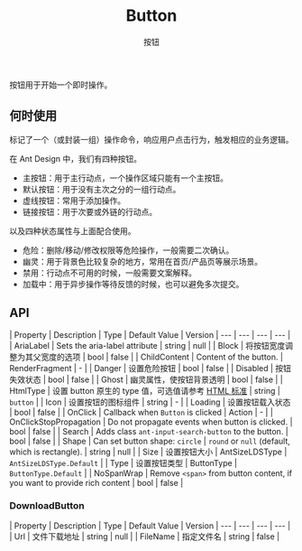 ﻿---
category: Components
type: 通用
title: Button
subtitle: 按钮
cover: https://gw.alipayobjects.com/zos/alicdn/fNUKzY1sk/Button.svg
---

按钮用于开始一个即时操作。

## 何时使用

标记了一个（或封装一组）操作命令，响应用户点击行为，触发相应的业务逻辑。

在 Ant Design 中，我们有四种按钮。

- 主按钮：用于主行动点，一个操作区域只能有一个主按钮。
- 默认按钮：用于没有主次之分的一组行动点。
- 虚线按钮：常用于添加操作。
- 链接按钮：用于次要或外链的行动点。

以及四种状态属性与上面配合使用。

- 危险：删除/移动/修改权限等危险操作，一般需要二次确认。
- 幽灵：用于背景色比较复杂的地方，常用在首页/产品页等展示场景。
- 禁用：行动点不可用的时候，一般需要文案解释。
- 加载中：用于异步操作等待反馈的时候，也可以避免多次提交。

## API



| Property | Description | Type | Default Value | Version 
| --- | --- | --- | --- |
| AriaLabel | Sets the aria-label attribute         | string    | null         |
| Block | 将按钮宽度调整为其父宽度的选项 | bool    | false         | 
| ChildContent | Content of the button.   | RenderFragment    | -         |
| Danger | 设置危险按钮 | bool    | false         | 
| Disabled | 按钮失效状态         | bool    | false     |
| Ghost | 幽灵属性，使按钮背景透明 | bool    | false         | 
| HtmlType | 设置 button 原生的 type 值，可选值请参考 [HTML 标准]('https://developer.mozilla.org/en-US/docs/Web/HTML/Element/button#attr-type')         | string    | `button` |
| Icon | 设置按钮的图标组件 | string | -         | 
| Loading | 设置按钮载入状态        | bool    | false         | 
| OnClick | Callback when `Button` is clicked          | Action    | -         |
| OnClickStopPropagation | Do not propagate events when button is clicked. | bool    | false    |
| Search | Adds class `ant-input-search-button` to the button.   | bool | false         |
| Shape | Can set button shape: `circle` &#124; `round` or `null` (default, which is rectangle).    | string    | null |
| Size | 设置按钮大小        | AntSizeLDSType    | `AntSizeLDSType.Default`         | 
| Type | 设置按钮类型        | ButtonType | `ButtonType.Default` |
| NoSpanWrap | Remove `<span>` from button content, if you want to provide rich content        | bool | false |


### DownloadButton

| Property | Description | Type | Default Value | Version 
| --- | --- | --- | --- |
| Url | 文件下载地址     | string    | null         |
| FileName |  指定文件名        | string    | false         | 